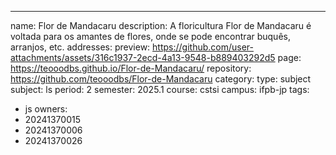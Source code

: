 ---
name: Flor de Mandacaru
description: A floricultura Flor de Mandacaru é voltada para os amantes de flores, onde se pode encontrar buquês, arranjos, etc.
addresses:
  preview: https://github.com/user-attachments/assets/316c1937-2ecd-4a13-9548-b889403292d5
  page: https://teooodbs.github.io/Flor-de-Mandacaru/
  repository: https://github.com/teooodbs/Flor-de-Mandacaru
category:
  type: subject
  subject: ls
  period: 2
  semester: 2025.1
  course: cstsi
  campus: ifpb-jp
tags:
  - js
owners:
  - 20241370015
  - 20241370006
  - 20241370026
